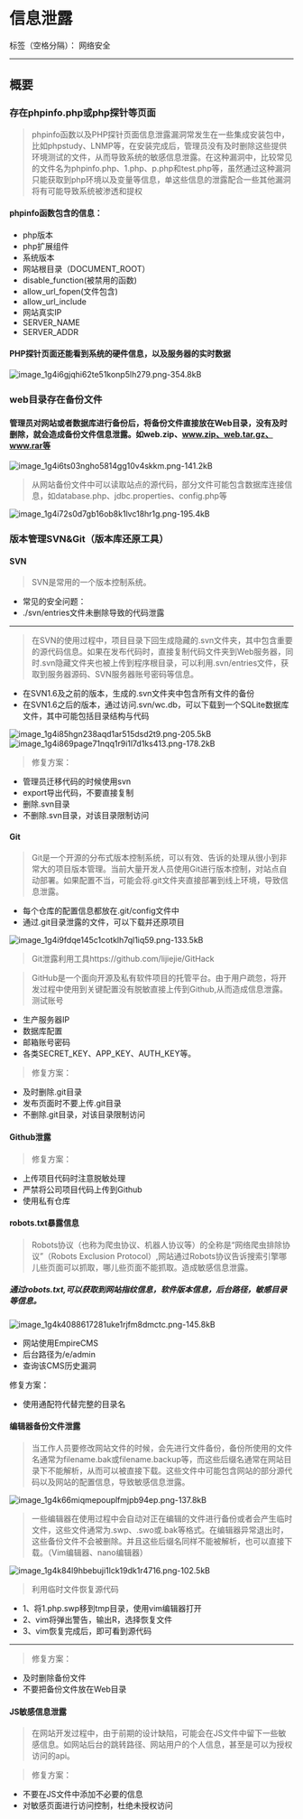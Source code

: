 ﻿# 信息泄露

标签（空格分隔）： 网络安全

---

## 概要

### 存在phpinfo.php或php探针等页面
> phpinfo函数以及PHP探针页面信息泄露漏洞常发生在一些集成安装包中，比如phpstudy、LNMP等，在安装完成后，管理员没有及时删除这些提供环境测试的文件，从而导致系统的敏感信息泄露。在这种漏洞中，比较常见的文件名为phpinfo.php、1.php、p.php和test.php等，虽然通过这种漏洞只能获取到php环境以及变量等信息，单这些信息的泄露配合一些其他漏洞将有可能导致系统被渗透和提权 

#### phpinfo函数包含的信息：
> 
 - php版本
 - php扩展组件
 - 系统版本
 - 网站根目录（DOCUMENT_ROOT）
 - disable_function(被禁用的函数)
 - allow_url_fopen(文件包含)
 - allow_url_include
 - 网站真实IP
  - SERVER_NAME
  - SERVER_ADDR
 
#### PHP探针页面还能看到系统的硬件信息，以及服务器的实时数据
 ![image_1g4i6gjqhi62te51konp5lh279.png-354.8kB][1]
### web目录存在备份文件
#### 管理员对网站或者数据库进行备份后，将备份文件直接放在Web目录，没有及时删除，就会造成备份文件信息泄露。如web.zip、www.zip、web.tar.gz、www.rar等
![image_1g4i6ts03ngho5814gg10v4skkm.png-141.2kB][2]
> 从网站备份文件中可以读取站点的源代码，部分文件可能包含数据库连接信息，如database.php、jdbc.properties、config.php等

![image_1g4i72s0d7gb16ob8k1lvc18hr1g.png-195.4kB][3]


### 版本管理SVN&Git（版本库还原工具）
#### SVN
> SVN是常用的一个版本控制系统。
>
 - 常见的安全问题：
 - ./svn/entries文件未删除导致的代码泄露

---
> 在SVN的使用过程中，项目目录下回生成隐藏的.svn文件夹，其中包含重要的源代码信息。如果在发布代码时，直接复制代码文件夹到Web服务器，同时.svn隐藏文件夹也被上传到程序根目录，可以利用.svn/entries文件，获取到服务器源码、SVN服务器账号密码等信息。
>
 - 在SVN1.6及之前的版本，生成的.svn文件夹中包含所有文件的备份
 - 在SVN1.6之后的版本，通过访问.svn/wc.db，可以下载到一个SQLite数据库文件，其中可能包括目录结构与代码
 
 ![image_1g4i85hgn238aqd1ar515dsd2t9.png-205.5kB][4]
 ![image_1g4i869page71nqq1r9i1l7d1ks413.png-178.2kB][5]
 > 修复方案：
 > 
 - 管理员迁移代码的时候使用svn
 - export导出代码，不要直接复制
 - 删除.svn目录
 - 不删除.svn目录，对该目录限制访问

#### Git
 > Git是一个开源的分布式版本控制系统，可以有效、告诉的处理从很小到非常大的项目版本管理。当前大量开发人员使用Git进行版本控制，对站点自动部署。如果配置不当，可能会将.git文件夹直接部署到线上环境，导致信息泄露。
> 
 - 每个仓库的配置信息都放在.git/config文件中
 - 通过.git目录泄露的文件，可以下载并还原项目

![image_1g4i9fdqe145c1cotklh7ql1iq59.png-133.5kB][6]
> Git泄露利用工具https://github.com/lijiejie/GitHack

> GitHub是一个面向开源及私有软件项目的托管平台。由于用户疏忽，将开发过程中使用到关键配置没有脱敏直接上传到Github,从而造成信息泄露。
测试账号
> 
 - 生产服务器IP
 - 数据库配置
 - 邮箱账号密码
 - 各类SECRET_KEY、APP_KEY、AUTH_KEY等。

> 修复方案：
> 
 - 及时删除.git目录
 - 发布页面时不要上传.git目录
 - 不删除.git目录，对该目录限制访问
 
#### Github泄露
> 修复方案：
>
 - 上传项目代码时注意脱敏处理
 - 严禁将公司项目代码上传到Github
 - 使用私有仓库
 
#### robots.txt暴露信息
> Robots协议（也称为爬虫协议、机器人协议等）的全称是“网络爬虫排除协议”（Robots Exclusion Protocol）,网站通过Robots协议告诉搜索引擎哪儿些页面可以抓取，哪儿些页面不能抓取。造成敏感信息泄露。

##### 通过robots.txt,可以获取到网站指纹信息，软件版本信息，后台路径，敏感目录等信息。
![image_1g4k4088617281uke1rjfm8dmctc.png-145.8kB][7]
> 
 - 网站使用EmpireCMS
 - 后台路径为/e/admin
 - 查询该CMS历史漏洞
 
修复方案：
> 
 - 使用通配符代替完整的目录名

#### 编辑器备份文件泄露
> 当工作人员要修改网站文件的时候，会先进行文件备份，备份所使用的文件名通常为filename.bak或filename.backup等，而这些后缀名通常在网站目录下不能解析，从而可以被直接下载。这些文件中可能包含网站的部分源代码以及网站的配置信息，导致敏感信息泄露。

![image_1g4k66miqmepouplfmjpb94ep.png-137.8kB][8]
> 一些编辑器在使用过程中会自动对正在编辑的文件进行备份或者会产生临时文件，这些文件通常为.swp、.swo或.bak等格式。在编辑器异常退出时，这些备份文件不会被删除。并且这些后缀名同样不能被解析，也可以直接下载。（Vim编辑器、nano编辑器）

![image_1g4k84l9hbebuji1lck19dk1r4716.png-102.5kB][9]

> 利用临时文件恢复源代码
>
 - 1、将1.php.swp移到tmp目录，使用vim编辑器打开
 - 2、vim将弹出警告，输出R，选择恢复文件
 - 3、vim恢复完成后，即可看到源代码

---
> 修复方案：
> 
 - 及时删除备份文件
 - 不要把备份文件放在Web目录
 
#### JS敏感信息泄露
> 在网站开发过程中，由于前期的设计缺陷，可能会在JS文件中留下一些敏感信息。如网站后台的跳转路径、网站用户的个人信息，甚至是可以为授权访问的api。

> 修复方案：
> 
 - 不要在JS文件中添加不必要的信息
 - 对敏感页面进行访问控制，杜绝未授权访问

 


  [1]: http://static.zybuluo.com/corn/ec9fbkxjm2nb8tnf2jde0vg0/image_1g4i6gjqhi62te51konp5lh279.png
  [2]: http://static.zybuluo.com/corn/df77bn0vuascbuneit712etx/image_1g4i6ts03ngho5814gg10v4skkm.png
  [3]: http://static.zybuluo.com/corn/h4qsw2tdygh785guuyb7cus0/image_1g4i72s0d7gb16ob8k1lvc18hr1g.png
  [4]: http://static.zybuluo.com/corn/78drg07b2s4zfjv6l6god41x/image_1g4i85hgn238aqd1ar515dsd2t9.png
  [5]: http://static.zybuluo.com/corn/8ysojqqbojgynytxfcaqfck9/image_1g4i869page71nqq1r9i1l7d1ks413.png
  [6]: http://static.zybuluo.com/corn/0ny9kft519fw9iybwm3nwyok/image_1g4i9fdqe145c1cotklh7ql1iq59.png
  [7]: http://static.zybuluo.com/corn/j4a5whoiopcii0hkibzf28ub/image_1g4k4088617281uke1rjfm8dmctc.png
  [8]: http://static.zybuluo.com/corn/gr6pso9htz3t3pe0u0tk8fqa/image_1g4k66miqmepouplfmjpb94ep.png
  [9]: http://static.zybuluo.com/corn/cud28ms7tbl0c64sm7phdpkn/image_1g4k84l9hbebuji1lck19dk1r4716.png